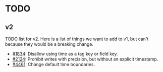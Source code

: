 # TODO

## v2

TODO list for v2. Here is a list of things we want to add to v1, but can't because they would be a breaking change.

- [#1834](https://github.com/archsaber/influxdb/issues/1834): Disallow using time as a tag key or field key.
- [#2124](https://github.com/archsaber/influxdb/issues/2124): Prohibit writes with precision, but without an explicit timestamp.
- [#4461](https://github.com/archsaber/influxdb/issues/4461): Change default time boundaries.
